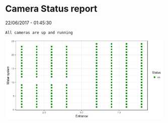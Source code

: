 Camera Status report
================
22/06/2017 - 01:45:30

    All cameras are up and running

![](camreport_files/figure-markdown_github/unnamed-chunk-2-1.png)
